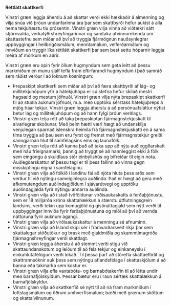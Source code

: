 **Réttlátt skattkerfi**

Vinstri græn leggja áherslu á að skattar verði ekki hækkaðir á almenning og vilja snúa við  þróun undanfarinna ára þar sem skattbyrði hefur aukist á alla nema tekjuhæstu tíu prósentin. Vinstri græn vilja vinna að viðtækri sátt stjórnvalda, verkalýðrshreyfingarinnar og samtaka atvinnurekenda um skattastefnu sem miðar að því að tryggja fjármögnun nauðsynlegrar uppbyggingar í heilbrigðismálum, menntamálum, velferðarmálum og innviðum en tryggir líka réttlátt skattkerfi þar sem best settu hóparnir leggja meira af mörkum en aðrir.

Vinstri græn eru opin fyrir öllum hugmyndum sem geta leitt að þessu markmiðum en munu sjálf tefla fram eftirfarandi hugmyndum í það samráð sem ráðist verður í að loknum kosningum:
- Þrepaskipt skattkerfi sem miðar að því að færa skattbyrði af lág- og millitekjuhópum yfir á hátekjuhópa er sú stefna hefur skilað mestri hagsæld og mestum jöfnuði. Vinstri græn vilja nýta þrepaskipt skattkerfi til að stuðla auknum jöfnuði, m.a. með upptöku sérstaks hátekjuþreps á mjög háar tekjur. Vinstri græn leggja áherslu á að persónuafsláttur nýtist betur lág og millitekjuhópum og að hann fylgi þróun verðlags.
- Vinstri græn telja rétt að taka þrepaskiptan fjármagnstekjuskatt til alvarlegrar skoðunar. Með þeim hætti væri hægt að undanskilja venjulegan sparnað íslenskra heimila frá fjármagnstekjuskatti en á sama tíma tryggja að þau sem eru fyrst og fremst með fjármagnstekjur greiði sanngjarnan hlut til samfélagsins eins og launafólk.
- Vinstri græn telja rétt að kanna það að taka upp að nýju auðleggðarskatt með háu fríeignamarki, þannig að tryggt sé að hannleggist ekki á fólk sem eingöngu á skuldlaus stór einbýlishús og bifreiðar til eigin nota. Auðlegðarskattur af þessu tagi er til þess fallinn að vinna gegn misskiptingu eigna í samfélaginu.
- Vinstri græn vilja að fólkið í landinu fái að njóta hluta þess arðs sem verður til við nýtingu sameiginlegra auðlinda. Það er hægt að gera með afkomutengdum auðlindagjöldum í sjávarútvegi og upptöku auðlindagjalda fyrir nýtingu annarra auðlinda.
- Vinstri græn vilja að í stað tvöföldunar virðisaukaskatts á ferðaþjónustu, sem er 18 milljarða króna skattahækkun á stærstu útflutningsgrein landsins, verði tekin upp komugjöld og gistináttagjald sem nýtt verði til uppbyggingar innviða fyrir ferðaþjónustuna og miði að því að vernda náttúruna fyrir auknum ágangi.
- Vinstri græn vilja að virðisaukaskattur á menningu sé afnuminn.
- Vinstri græn vilja að Ísland skipi sér í framvarðarsveit ríkja þar sem skattalegar stöðutökur og brask með gjaldmiðla og skammtímagróða fjármagnshreyfingar verði skattlagt.
- Vinstri græn leggja áherslu á að stemmt verði stigu við skattaundanskotum og leiðum til að fela tekjur og einkaneyslu í einkahlutafélögum verði lokað. Til þessa þarf að stórefla skattaeftirlit og skattrannsóknir auk þess sem nýtingu aflandsfélaga í skattaskjólum á að banna eða takmarka sem kostur er.
- Vinstri græn vilja efla vaxtabóta- og barnabótakerfin til að létta undir með barnafjölskyldum. Þessar bætur eru í raun sértæk skattalækkun á barnafjölskyldur.
- Vinstri græn vilja að skattkerfið sé nýtt til að ná fram markmiðum í loftslagsmálum og öðrum umhverfismálum; bæði með grænum sköttum og skattaívilnunum.
